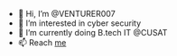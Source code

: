 - 👋 Hi, I’m @VENTURER007
- 👀 I’m interested in cyber security
- 🌱 I’m currently doing B.tech IT @CUSAT
- 📫 Reach <a href="aswinak.me" target="_blank">me</a>

<!---
VENTURER007/VENTURER007 is a ✨ special ✨ repository because its `README.md` (this file) appears on your GitHub profile.
You can click the Preview link to take a look at your changes.
--->
